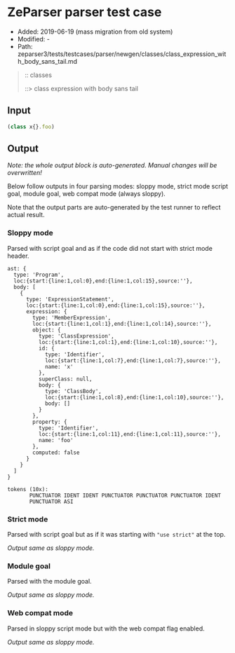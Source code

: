 # ZeParser parser test case

- Added: 2019-06-19 (mass migration from old system)
- Modified: -
- Path: zeparser3/tests/testcases/parser/newgen/classes/class_expression_with_body_sans_tail.md

> :: classes
>
> ::> class expression with body sans tail

## Input

`````js
(class x{}.foo)
`````

## Output

_Note: the whole output block is auto-generated. Manual changes will be overwritten!_

Below follow outputs in four parsing modes: sloppy mode, strict mode script goal, module goal, web compat mode (always sloppy).

Note that the output parts are auto-generated by the test runner to reflect actual result.

### Sloppy mode

Parsed with script goal and as if the code did not start with strict mode header.

`````
ast: {
  type: 'Program',
  loc:{start:{line:1,col:0},end:{line:1,col:15},source:''},
  body: [
    {
      type: 'ExpressionStatement',
      loc:{start:{line:1,col:0},end:{line:1,col:15},source:''},
      expression: {
        type: 'MemberExpression',
        loc:{start:{line:1,col:1},end:{line:1,col:14},source:''},
        object: {
          type: 'ClassExpression',
          loc:{start:{line:1,col:1},end:{line:1,col:10},source:''},
          id: {
            type: 'Identifier',
            loc:{start:{line:1,col:7},end:{line:1,col:7},source:''},
            name: 'x'
          },
          superClass: null,
          body: {
            type: 'ClassBody',
            loc:{start:{line:1,col:8},end:{line:1,col:10},source:''},
            body: []
          }
        },
        property: {
          type: 'Identifier',
          loc:{start:{line:1,col:11},end:{line:1,col:11},source:''},
          name: 'foo'
        },
        computed: false
      }
    }
  ]
}

tokens (10x):
       PUNCTUATOR IDENT IDENT PUNCTUATOR PUNCTUATOR PUNCTUATOR IDENT
       PUNCTUATOR ASI
`````

### Strict mode

Parsed with script goal but as if it was starting with `"use strict"` at the top.

_Output same as sloppy mode._

### Module goal

Parsed with the module goal.

_Output same as sloppy mode._

### Web compat mode

Parsed in sloppy script mode but with the web compat flag enabled.

_Output same as sloppy mode._
